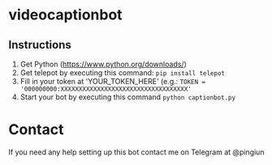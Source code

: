 # videocaptionbot
## Instructions
1. Get Python (https://www.python.org/downloads/)
2. Get telepot by executing this command: `pip install telepot`
3. Fill in your token at 'YOUR_TOKEN_HERE' (e.g.: `TOKEN = '000000000:XXXXXXXXXXXXXXXXXXXXXXXXXXXXXXXXXXX'`
4. Start your bot by executing this command `python captionbot.py`

# Contact
If you need any help setting up this bot contact me on Telegram at @pingiun